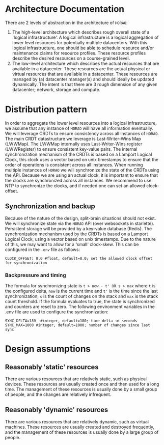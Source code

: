 # Architecture Documentation

There are 2 levels of abstraction in the architecture of `HORAO`:
1. The high-level architecture which describes rough overall state of a 'logical infrastructure'. 
A logical infrastructure is a logical aggregation of lower level resources for potentially multiple datacenters.
With this logical infrastructure, one should be able to schedule resource and/or maintenance claims for resource profiles.
These resource profiles describe the desired resources on a course-grained level.
2. The low-level architecture which describes the actual resources that are available in a datacenter. 
These resources are the actual physical or virtual resources that are available in a datacenter.
These resources are managed by (a) datacenter manager(s) and should ideally be updated dynamically.
The intent is that there are 3 rough dimension of any given datacenter; network, storage and compute.

# Distribution pattern
In order to aggregate the lower level resources into a logical infrastructure, we assume that any
instance of `HORAO` will have all information eventually. We will leverage CRDTs to ensure consistency
across all instances of `HORAO`. The main CRDT datastructure we leverage is Last-Writer-Wins Map (LWWMap).
The LWWMap internally uses Last-Writer-Wins register (LWWRegister) to ensure consistent key-value pairs.
The internal synchronization mechanism of the CRDTs is based on a Lamport Logical Clock, this clock uses
a vector based on unix timestamps to ensure that the order of operations is consistent across all instances.
When running multiple instances of `HORAO` we will synchronize the state of the CRDTs using the API.
Because we are using an actual clock, it is important to ensure that the clocks are synchronized across all instances.
We recommend to use NTP to synchronize the clocks, and if needed one can set an allowed clock-offset.

## Synchronization and backup
Because of the nature of the design, split-brain situations should not exist. 
We will synchronize state via the `HORAO` API (over websockets in starlette).
Persistent storage will be provided by a key-value database (Redis).
The synchronization mechanism used by the CRDTs is based on a Lamport Logical Clock, using a vector based on unix timestamps.
Due to the nature of this, we may want to allow for a 'small' clock-skew.
This can be configured in the `.env` file as follows:
```dotenv
CLOCK_OFFSET: 0.0 #float, default=0.0; set the allowed clock offset for synchronization
```

### Backpressure and timing
The formula for synchronizing state is `t > now - t' OR s > max` where `t` is the configured delta, `now` is the current time and `t'` is the time since the last synchronization, `s` is the count of changes on the stack and `max` is the stack count threshold.
If the formula evaluates to true, the state is synchronized and counters are reset to zero.
The following environment variables in the .env file are used to configure the synchronization:
```dotenv
SYNC_DELTA=180  #integer, default=180; time delta in seconds
SYNC_MAX=1000 #integer, default=1000; number of changes since last sync
```

# Design assumptions

## Reasonably 'static' resources

There are various resources that are relatively static, such as physical devices. These resources are usually created once and then used for a long time. The management of these resources is usually done by a small group of people, and the changes are relatively infrequent.

## Reasonably 'dynamic' resources

There are various resources that are relatively dynamic, such as virtual machines. These resources are usually created and destroyed frequently, and the management of these resources is usually done by a large group of people.

